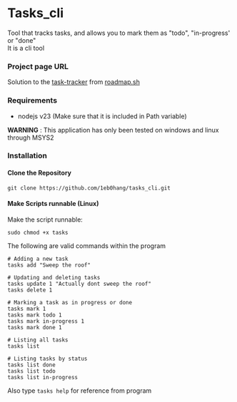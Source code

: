 # Tasks_cli

Tool that tracks tasks, and allows you to mark them as "todo", "in-progress' or "done"\
It is a cli tool

### Project page URL

Solution to the [task-tracker](https://roadmap.sh/projects/task-tracker) from [roadmap.sh](https://roadmap.sh/)


### Requirements
- nodejs v23
  (Make sure that it is included in Path variable)
  
**WARNING** : This application has only been tested on windows and linux through MSYS2

### Installation

#### Clone the Repository
```shell
git clone https://github.com/1eb0hang/tasks_cli.git
```

#### Make Scripts runnable (Linux)
Make the script runnable:

```shell
sudo chmod +x tasks
```

The following are valid commands within the program
```shell
# Adding a new task
tasks add "Sweep the roof"

# Updating and deleting tasks
tasks update 1 "Actually dont sweep the roof"
tasks delete 1

# Marking a task as in progress or done
tasks mark 1
tasks mark todo 1
tasks mark in-progress 1
tasks mark done 1

# Listing all tasks
tasks list

# Listing tasks by status
tasks list done
tasks list todo
tasks list in-progress
```

Also type `tasks help` for reference from program
